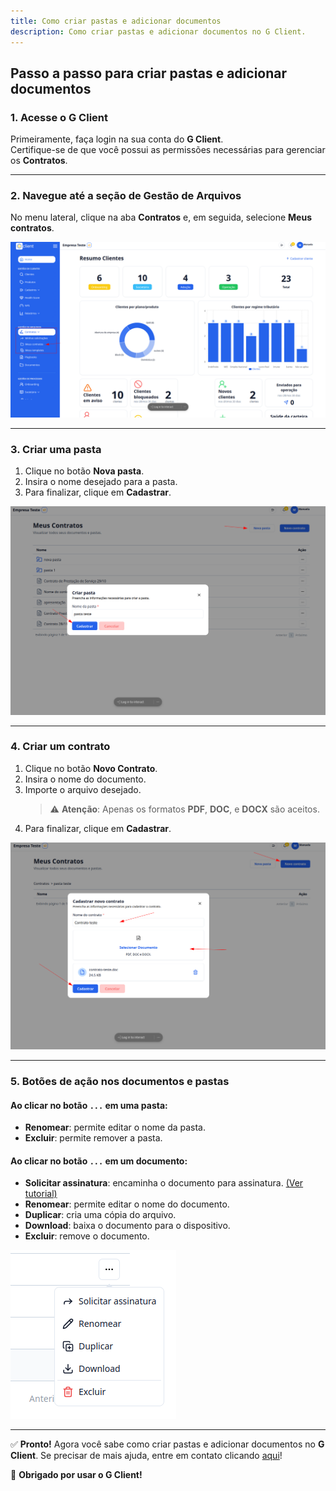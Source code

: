 ```yaml
---
title: Como criar pastas e adicionar documentos
description: Como criar pastas e adicionar documentos no G Client.
---
```


## Passo a passo para criar pastas e adicionar documentos

### 1. Acesse o G Client

Primeiramente, faça login na sua conta do **G Client**.  
Certifique-se de que você possui as permissões necessárias para gerenciar os **Contratos**.

---

### 2. Navegue até a seção de **Gestão de Arquivos**

No menu lateral, clique na aba **Contratos** e, em seguida, selecione **Meus contratos**.

![Ilustração de onde encontrar a aba Contratos](./img/create-folder-adding-fiel/example-01.png)

---

### 3. Criar uma pasta

1. Clique no botão **Nova pasta**.
2. Insira o nome desejado para a pasta.
3. Para finalizar, clique em **Cadastrar**.

![Exemplo descrito acima](./img/create-folder-adding-fiel/example-02.png)

---

### 4. Criar um contrato

1. Clique no botão **Novo Contrato**.
2. Insira o nome do documento.
3. Importe o arquivo desejado.
   > ⚠️ **Atenção**: Apenas os formatos **PDF**, **DOC**, e **DOCX** são aceitos.
4. Para finalizar, clique em **Cadastrar**.

![Exemplo descrito acima](./img/create-folder-adding-fiel/example-03.png)

---

### 5. Botões de ação nos documentos e pastas

#### Ao clicar no botão `...` em uma pasta:

- **Renomear**: permite editar o nome da pasta.
- **Excluir**: permite remover a pasta.

#### Ao clicar no botão `...` em um documento:

- **Solicitar assinatura**: encaminha o documento para assinatura. [(Ver tutorial)](/docs/tutoriais-artigo/file-management/document-signing/signing-solicitation.md)
- **Renomear**: permite editar o nome do documento.
- **Duplicar**: cria uma cópia do arquivo.
- **Download**: baixa o documento para o dispositivo.
- **Excluir**: remove o documento.

![Exemplo descrito acima](./img/create-folder-adding-fiel/example-04.png)

---

✅ **Pronto!** Agora você sabe como criar pastas e adicionar documentos no **G Client**. Se precisar de mais ajuda, entre em contato clicando [aqui](https://api.whatsapp.com/send?phone=5544997046569&text=Preciso%20de%20ajuda%20sobre%20um%20tutorial)!

🎉 **Obrigado por usar o G Client!**
